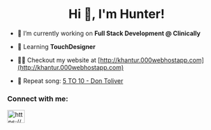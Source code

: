 <h1 align="center">Hi 👋, I'm Hunter! <break></break>
</h1>

- 🔭 I’m currently working on **Full Stack Development @ Clinically**

- 🌱 Learning **TouchDesigner**

- 👨‍💻 Checkout my website at [http://khantur.000webhostapp.com](http://khantur.000webhostapp.com)

- 🎸 Repeat song: [5 TO 10 - Don Toliver](https://www.youtube.com/watch?v=SIsHuBbo9mI)

<h3 align="left">Connect with me:</h3>
<p align="left">
<a href="https://linkedin.com/in/https://www.linkedin.com/in/hunter-purevbayar-b66630235/" target="blank"><img align="center" src="https://raw.githubusercontent.com/rahuldkjain/github-profile-readme-generator/master/src/images/icons/Social/linked-in-alt.svg" alt="https://www.linkedin.com/in/hunter-purevbayar-b66630235/" height="30" width="40" /></a>
</p>

